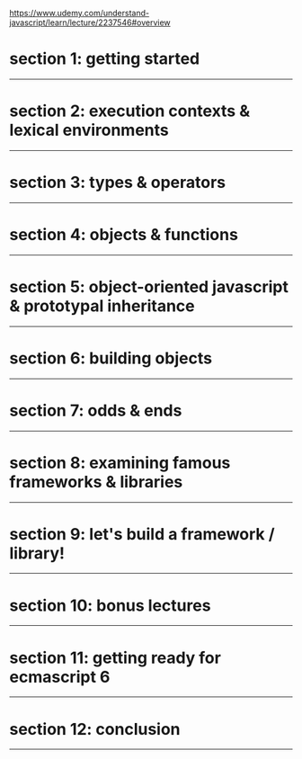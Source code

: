 


<https://www.udemy.com/understand-javascript/learn/lecture/2237546#overview>



# section 1: getting started



---



# section 2: execution contexts & lexical environments



---



# section 3: types & operators



---



# section 4: objects & functions



---



# section 5: object-oriented javascript & prototypal inheritance



---



# section 6: building objects



---



# section 7: odds & ends



---



# section 8: examining famous frameworks & libraries



---



# section 9: let's build a framework / library!



---



# section 10: bonus lectures



---



# section 11: getting ready for ecmascript 6



---



# section 12: conclusion



---
